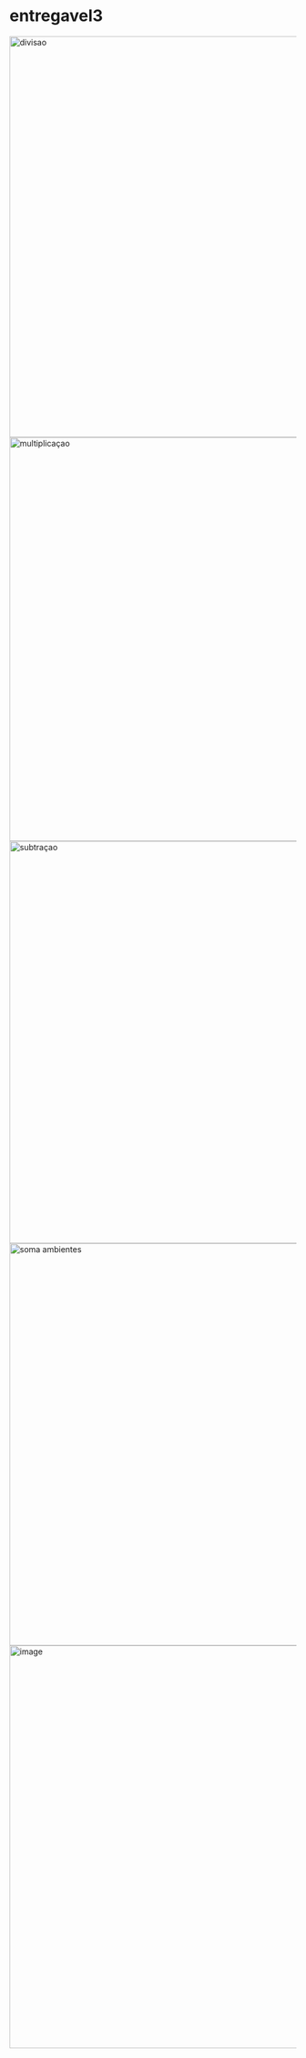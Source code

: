 # entregavel3
<img width="1524" height="704" alt="divisao" src="https://github.com/user-attachments/assets/aac4bf98-ab7b-4eaf-8973-8c966a19a35d" />
<img width="1527" height="709" alt="multiplicaçao" src="https://github.com/user-attachments/assets/43f00414-5cd8-486e-b567-988ec7c5ac6d" />
<img width="1520" height="706" alt="subtraçao" src="https://github.com/user-attachments/assets/6b6cd4ec-737e-429c-9f87-4c282036941a" />
<img width="1524" height="706" alt="soma ambientes" src="https://github.com/user-attachments/assets/31346395-8bf2-437c-8164-4e2b92cff4fa" />
<img width="1527" height="707" alt="image" src="https://github.com/user-attachments/assets/5df3a923-95ee-430d-a427-d6c51c7616f7" />
